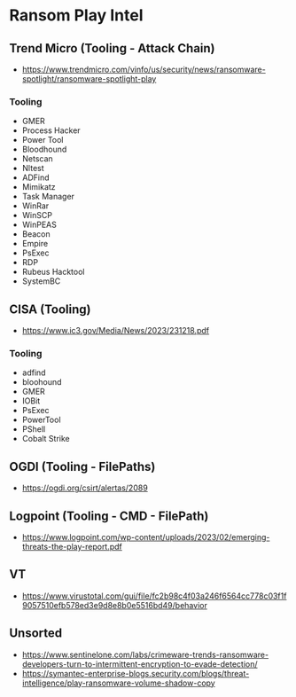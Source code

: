# Ransom Play Intel
## Trend Micro (Tooling - Attack Chain)
- https://www.trendmicro.com/vinfo/us/security/news/ransomware-spotlight/ransomware-spotlight-play
### Tooling 
- GMER
- Process Hacker
- Power Tool
- Bloodhound
- Netscan
- Nltest
- ADFind
- Mimikatz
- Task Manager
- WinRar
- WinSCP
- WinPEAS
- Beacon
- Empire
- PsExec
- RDP
- Rubeus Hacktool
- SystemBC


## CISA (Tooling)
- https://www.ic3.gov/Media/News/2023/231218.pdf

### Tooling
- adfind
- bloohound
- GMER
- IOBit
- PsExec
- PowerTool
- PShell
- Cobalt Strike

## OGDI (Tooling - FilePaths)
- https://ogdi.org/csirt/alertas/2089

## Logpoint (Tooling - CMD - FilePath)
- https://www.logpoint.com/wp-content/uploads/2023/02/emerging-threats-the-play-report.pdf

## VT 
- https://www.virustotal.com/gui/file/fc2b98c4f03a246f6564cc778c03f1f9057510efb578ed3e9d8e8b0e5516bd49/behavior

## Unsorted 
- https://www.sentinelone.com/labs/crimeware-trends-ransomware-developers-turn-to-intermittent-encryption-to-evade-detection/
- https://symantec-enterprise-blogs.security.com/blogs/threat-intelligence/play-ransomware-volume-shadow-copy